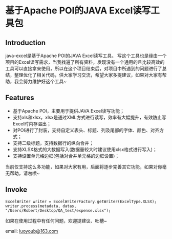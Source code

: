 基于Apache POI的JAVA Excel读写工具包
========================
## Introduction

java-excel是基于Apache POI的JAVA Excel读写工具。
写这个工具也是缘由一个项目的Excel读写需求，当我找遍了所有资料，发现没有一个通用的且比较高效的工具可以直接拿来使用，所以在这个项目结束后，对项目中所遇到的问题进行了总结，整理优化了相关代码，供大家学习交流，希望大家多提建议，如果对大家有帮助，我会努力维护好这个工具~


## Features

* 基于Apache POI，主要用于提供JAVA Excel读写功能；
* 支持xls和xlsx，xlsx是通过XML方式进行读写，效率有大幅提升，有效防止写Excel时内存溢出；
* 对POI进行了封装，支持自定义表头、标题、列及尾部的字体、颜色、对齐方式；
* 支持二级标题，支持数据行的纵向合并；
* 支持XLSX格式的大数据写入(数据量较大时建议使用xlsx格式进行写入)；
* 支持设置单元格边框(包括对合并单元格的边框设置)；

当前仅支持这么多功能，如果对大家有用，后面将逐步完善其它功能，如果对你毫无帮助，请勿喷~

##  Invoke

    ExcelWriter writer = ExcelWriterFactory.getWriter(ExcelType.XLSX);
    writer.process(metadata, datas, "/Users/Robert/Desktop/QA_test/expense.xlsx");

如果在使用过程中有任何问题，欢迎提建议、吐槽~

email: luoyoub@163.com